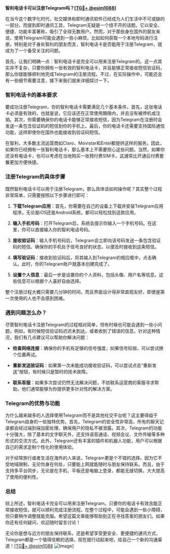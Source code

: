**智利电话卡可以注册Telegram吗？[[TG💪+ @esim1088](https://t.me/s/esim1088)]**

在当今这个数字化时代，社交媒体和即时通讯软件已经成为人们生活中不可或缺的一部分。而提到即时通讯工具，Telegram无疑是一个绕不开的话题。它以安全、便捷、功能丰富著称，吸引了全球无数用户。然而，对于那些身在国外的朋友来说，使用Telegram可能会遇到一些小麻烦，比如如何获取一个本地号码进行注册。特别是对于身处智利的朋友而言，智利电话卡是否能用于注册Telegram，就成为了一个备受关注的问题。

首先，让我们明确一点：智利电话卡是完全可以用来注册Telegram的。这一点其实并不复杂，只要你拥有一张有效的智利电话卡，并且能够正常接收短信验证码，那么你就能够顺利地完成Telegram的注册流程。不过，在实际操作中，可能还会有一些细节需要注意，接下来我们就来详细探讨一下。

### 智利电话卡的基本要求

要成功注册Telegram，你的智利电话卡需要满足几个基本条件。首先，这张电话卡必须是有效的，也就是说，它应该还在正常使用期限内，并且没有被停机或注销。其次，你需要确保你的电话卡能够正常接收短信，因为Telegram在注册时会发送一条包含验证码的短信到你的手机上。最后，你的电话卡还需要支持国际通信功能，这样即使你在国外也能接收到验证码短信。

在智利，大多数主流运营商如Claro、Movistar和Entel都提供这样的服务。因此，如果你已经拥有一张智利电话卡，那么基本上不需要担心这些问题。当然，如果你还没有电话卡，也可以考虑在当地购买一张预付费SIM卡，这通常比开通后付费套餐更加方便快捷。

### 注册Telegram的具体步骤

既然智利电话卡可以用于注册Telegram，那么具体该如何操作呢？其实整个过程非常简单，只需要按照以下步骤进行即可：

1. **下载Telegram应用**：首先，你需要在自己的设备上下载并安装Telegram应用程序。无论是iOS还是Android系统，都可以轻松找到这款应用。
   
2. **输入手机号码**：打开Telegram后，系统会提示你输入一个手机号码。在这里，你可以直接输入你的智利电话号码。

3. **接收验证码**：输入手机号码后，Telegram会立即向该号码发送一条包含验证码的短信。确保你的手机处于信号良好的状态，以便及时接收到这条短信。

4. **填写验证码**：接收到验证码后，将其输入到Telegram的相应框中，点击确认。此时，你的Telegram账户就基本创建完成了。

5. **设置个人信息**：最后一步是设置你的个人资料，包括头像、用户名等信息。这些信息可以根据个人喜好自由选择。

整个注册过程大概只需要几分钟的时间，而且界面设计得非常直观友好，即使是第一次使用的人也不会感到困难。

### 遇到问题怎么办？

尽管智利电话卡注册Telegram的过程相对简单，但有时候也可能会遇到一些小问题。例如，有时候短信验证码迟迟未到达，或者收到了错误的信息。针对这种情况，我们有几点建议可以帮助你解决问题：

- **检查网络连接**：确保你的手机有足够的信号强度，如果信号较弱，可以尝试换个位置再试。
  
- **重新发送验证码**：如果第一次未能成功接收验证码，可以尝试点击“重新发送”按钮，有时候只是暂时的技术故障。

- **联系客服**：如果多次尝试仍然无法解决问题，不妨联系运营商的客服寻求帮助。他们通常能够为你提供更多针对性的解决方案。

### Telegram的优势与功能

为什么越来越多的人选择使用Telegram而不是其他社交平台呢？这主要得益于Telegram自身的一些独特优势。首先，Telegram的安全性非常高，所有的聊天记录都会经过端到端加密处理，确保用户的隐私不被泄露。其次，Telegram的功能十分强大，除了基本的文字聊天外，还支持语音通话、视频会议、文件传输等多种形式的交流方式。此外，Telegram还有丰富的插件和机器人功能，用户可以根据自己的需求定制个性化的使用体验。

对于经常旅行或者生活在海外的人来说，Telegram更是个不错的选择。因为它不受地域限制，无论你身在何处，只要能上网就能随时与朋友保持联系。而且，由于支持多平台同步，无论是在手机、平板还是电脑上登录，都能无缝切换，大大提高了使用的便利性。

### 总结

综上所述，智利电话卡完全可以用来注册Telegram。只要你的电话卡有效且能正常接收短信，就可以顺利完成注册流程。在整个过程中，可能会遇到一些小障碍，但只要稍作调整就能克服。希望这篇文章能够帮助到正在寻找答案的朋友们。如果你还有任何疑问，欢迎随时留言讨论！

无论你是想与远方的朋友保持联系，还是希望享受更安全、更便捷的通讯方式，Telegram都是一个值得信赖的选择。现在就行动起来吧，给自己一个新的沟通渠道！[[TG💪+ @esim1088](https://t.me/s/esim1088) ![Image](https://i.postimg.cc/4NQfJmqS/Snipaste-2025-05-13-00-14-12.png)]
